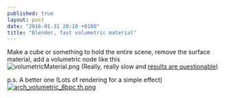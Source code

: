 ```yaml
---
published: true
layout: post
date: "2016-01-31 20:10 +0100"
title: "Blender, fast volumetric material"
---
```



Make a cube or something to hold the entire scene, remove the surface material, add a volumetric node like this  
![volumetricMaterial.png]({{site.baseurl}}/media/volumetricMaterial.png)
(Really, really slow and [results are questionable](https://scrot.moe/images/2016/01/31/archv2_0.jpg))

p.s. A better one (Lots of rendering for a simple effect)  
[![arch_volumetric_8bpc.th.png](https://scrot.moe/images/2016/02/02/arch_volumetric_8bpc.th.png)](https://scrot.moe/images/2016/02/02/arch_volumetric_8bpc.png)

